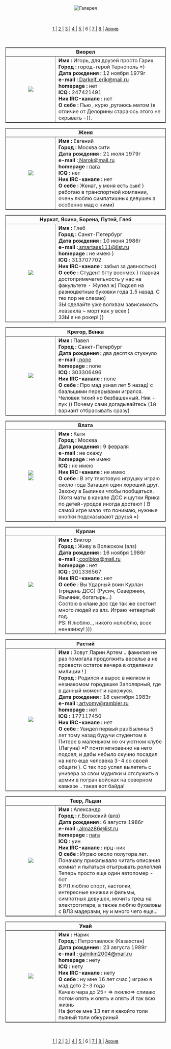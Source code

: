 &nbsp;

<p style='text-align: center'>
<img src="/img/tit_gallery.jpg" alt='Галерея' />
</p>

<br/>
<br/>
<center>
<a href="/gal_pl/"> 1 </a>|
<a href="/gal_pl/2"> 2 </a>|
<a href="/gal_pl/3"> 3 </a>|
<a href="/gal_pl/4"> 4 </a>|
<a href="/gal_pl/5"> 5 </a>|
6 |
<a href="/gal_pl/7"> 7 </a>|
<a href="/gal_pl/8"> 8 </a>|
<a href="/gal_pl/arc"> Архив </a>
</center>
<br/>
<br/>

<table align=center width=450 cellspacing=0 cellpadding=0 border=1><tr>
<td colspan=2 align=center><b>Виорел</b></td></tr>
<tr><td width=140 align=center valign=middle>
<a href="/gallery_pl/viorel.jpg" border=0>
<img src="/gallery_pl/viorel_sm.jpg" border=0>
</a></td>
<td><b>Имя :</b> Игорь, для друзей просто Гарик<br>
<b>Город :</b> город-герой Тернополь =)<br>
<b>Дата рождения :</b> 12 ноября 1979г<br>
<b>e-mail :<a href="mailto:Darkelf_erik@mail.ru"></b> Darkelf_erik@mail.ru</a><br>
<b>homepage :</b> нет<br>
<b>ICQ :</b> 247421491<br>
<b>Ник IRC-канале :</b> нет<br>
<b>О себе :</b> Пью , курю ,ругаюсь матом (в отличие от Делорины стараюсь этого не скрывать -)).<br> 
</td></tr>
</table><table align=center width=450 cellspacing=0 cellpadding=0 border=1><tr>
<td colspan=2 align=center><b>Женя </b></td></tr>
<tr><td width=140 align=center valign=middle>
<a href="/gallery_pl/evgen.jpg" border=0>
<img src="/gallery_pl/evgen_sm.jpg" border=0>
</a></td>
<td><b>Имя :</b> Евгений<br>
<b>Город :</b> Москва сити<br>
<b>Дата рождения :</b> 21 июля 1979г<br>
<b>e-mail :<a href="mailto:Narok@mail.ru "></b> Narok@mail.ru </a><br>
<b>homepage :</b> <a href="http://пага">пага</a><br>
<b>ICQ :</b> нет<br>
<b>Ник IRC-канале :</b> нет<br>
<b>О себе :</b> Женат, у меня есть сын! )<br> 
работаю в транспортной компании, очень люблю симпатишных девушек а особенно мад с ними) <br> 
</td></tr>
</table><table align=center width=450 cellspacing=0 cellpadding=0 border=1><tr>
<td colspan=2 align=center><b>Нуркат, Ясина, Борена, Путей, Глеб </b></td></tr>
<tr><td width=140 align=center valign=middle>
<a href="/gallery_pl/nurkat.jpg" border=0>
<img src="/gallery_pl/nurkat_sm.jpg" border=0>
</a></td>
<td><b>Имя :</b> Глеб<br>
<b>Город :</b> Санкт-Петербург<br>
<b>Дата рождения :</b> 10 июня 1986г<br>
<b>e-mail :<a href="mailto:smartass111@list.ru"></b> smartass111@list.ru</a><br>
<b>homepage :</b> не имею )<br>
<b>ICQ :</b> 313707702<br>
<b>Ник IRC-канале :</b> забыл за давностью)<br>
<b>О себе :</b> Cтудент бгту военмех ) главная достопримечательность у нас на факультете - Жупел ж) Подсел на разноцветные буковки года 1.5 назад. С тех пор не слезаю)<br>
ЗЫ сделайте уже волхвам зависимость левзакла ~ морт как у всех )<br>
ЗЗЫ я не рокер! ))<br> 
</td></tr>
</table><table align=center width=450 cellspacing=0 cellpadding=0 border=1><tr>
<td colspan=2 align=center><b>Крегор, Венка</b></td></tr>
<tr><td width=140 align=center valign=middle>
<a href="/gallery_pl/kregor.jpg" border=0>
<img src="/gallery_pl/kregor_sm.jpg" border=0>
</a></td>
<td><b>Имя :</b> Павел<br>
<b>Город :</b> Санкт-Петербург<br>
<b>Дата рождения :</b> два десятка стукнуло<br>
<b>e-mail :<a href="mailto:мэйл"></b> none</a><br>
<b>homepage :</b> none<br>
<b>ICQ :</b> 303306496<br>
<b>Ник IRC-канале :</b> none<br>
<b>О себе :</b> Про мад узнал лет 5 назад) с баальшими перерывами игрался.
Человек тихий но безбашенный. Ник - пук )) Почему сами догадывайтесь (1й вариант отбрасывать сразу)<br> 
</td></tr>
</table>
<table align=center width=450 cellspacing=0 cellpadding=0 border=1><tr>
<td colspan=2 align=center><b>Влата</b></td></tr>
<tr><td width=140 align=center valign=middle>
<a href="/gallery_pl/vlata.jpg" border=0>
<img src="/gallery_pl/vlata_sm.jpg" border=0>
</a><br><a href="/gallery_pl/vlata1.jpg" border=0>
<img src="/gallery_pl/vlata1_sm.jpg" border=0>
</a></td>
<td><b>Имя :</b> Катя<br>
<b>Город :</b> Москва<br>
<b>Дата рождения :</b>  9 февраля<br>
<b>e-mail :</b> не скажу<br>
<b>homepage :</b> не имею<br>
<b>ICQ :</b> не имею<br>
<b>Ник IRC-канале :</b> не имею<br>
<b>О себе :</b>   В эту текстовую игрушку играю около года  
Затащил один хороший друг.<br>
Захожу в Былинки чтобы пообщаться. <br>
(Хотя маты в канале ДСС и шутки Ярика по детей-уродов иногда достают  )
В самой игре мало что понимаю, нужные кнопки подсказывают друзья =)<br> 
</td></tr>
</table><table align=center width=450 cellspacing=0 cellpadding=0 border=1><tr>
<td colspan=2 align=center><b>Курлан</b></td></tr>
<tr><td width=140 align=center valign=middle>
<a href="/gallery_pl/kurlan1.jpg" border=0>
<img src="/gallery_pl/kurlan1_sm.jpg" border=0>
</a></td>
<td><b>Имя :</b> Виктор<br>
<b>Город :</b> Живу в Волжском (влз)<br>
<b>Дата рождения :</b> 16 ноября 1986г<br>
<b>e-mail :<a href="mailto:coolbios@mail.ru"></b> coolbios@mail.ru</a><br>
<b>homepage :</b> нет<br>
<b>ICQ :</b> 201336567<br>
<b>Ник IRC-канале :</b> нет<br>
<b>О себе :</b> Вы Ударный воин Курлан (гридень ДСС) (Русич, Северянин, Язычник, богатырь...)<br>
Состою в клане дсс где так же состоит много людей из влз. Играю четвертый год.<br>PS: Я люблю.., никого нелюблю, всех ненавижу! ))) 
</td></tr>
</table><table align=center width=450 cellspacing=0 cellpadding=0 border=1><tr>
<td colspan=2 align=center><b>Растий</b></td></tr>
<tr><td width=140 align=center valign=middle>
<a href="/gallery_pl/rasty.jpg" border=0>
<img src="/gallery_pl/rasty_sm.jpg" border=0>
</a></td>
<td><b>Имя :</b> Зовут Ларин Артем .. фамилия не раз помогала продолжить веселье а не 
провести остаток вечера в отделении милиции ! )<br>
<b>Город :</b> Родился и вырос в мелком и незнакомом городишке Заполярный, где в 
данный  момент и нахожуся.<br>
<b>Дата рождения :</b> 18 сентября 1983г<br>
<b>e-mail :<a href="mailto:artyomy@rambler.ru"></b> artyomy@rambler.ru</a><br>
<b>homepage :</b> нет<br>
<b>ICQ :</b> 177117450<br>
<b>Ник IRC-канале :</b> нет<br>
<b>О себе :</b> Увидел первый раз Былины 5 лет тому назад будучи студентом в 
Питере в маленьком но оч уютном клубе (Лагуна) =Р почти мгновенно на 
него подсел, и дабы небыло скучно посадил на него еще человека 3-4 со 
своей общаги ). С тех пор успел вылететь  с универа за свои мудилки и 
отслужить в армии в погран войсках на северном кавказе .. такая вот 
байда!<br> 
</td></tr>
</table><table align=center width=450 cellspacing=0 cellpadding=0 border=1><tr>
<td colspan=2 align=center><b>Тавр, Льдан</b></td></tr>
<tr><td width=140 align=center valign=middle>
<a href="/gallery_pl/tavr.jpg" border=0>
<img src="/gallery_pl/tavr_sm.jpg" border=0>
</a></td>
<td><b>Имя :</b> Александр<br>
<b>Город :</b> г.Волжский (влз)<br>
<b>Дата рождения :</b> 6 августа 1986г<br>
<b>e-mail :<a href="mailto:almaz86@list.ru"></b> almaz86@list.ru</a><br>
<b>homepage :</b> <a href="http://пага">пага</a><br>
<b>ICQ :</b> уин<br>
<b>Ник IRC-канале :</b> ирц-ник<br>
<b>О себе :</b> Играю около полутора лет. Поначалу прикалывало читать описания комнат и пытаться отыгрывать ролеплей  Теперь просто еще один автопомер - бот <br>
В РЛ люблю спорт, настолки, интересные книжки и фильмы, симпотных девушек, мочить треш на электрогитаре, а также люблю бухаловы с ВЛЗ мадерами, ну и много чего еще...<br> 
</td></tr>
</table><table align=center width=450 cellspacing=0 cellpadding=0 border=1><tr>
<td colspan=2 align=center><b>Унай</b></td></tr>
<tr><td width=140 align=center valign=middle>
<a href="/gallery_pl/unai.jpg" border=0>
<img src="/gallery_pl/unai_sm.jpg" border=0>
</a></td>
<td><b>Имя :</b> Нарик<br>
<b>Город :</b> Петропавлоск (Казахстан)<br>
<b>Дата рождения :</b> 23 августа 1989г<br>
<b>e-mail :<a href="mailto:galnikin2004@mail.ru"></b> galnikin2004@mail.ru</a><br>
<b>homepage :</b> нету<br>
<b>ICQ :</b> нету<br>
<b>Ник IRC-канале :</b> нету<br>
<b>О себе :</b> ну мне 16 лет счас ) играю в мад дето 2-3 года<br>
Качаю чара до 25+ => пкилю=> сливаю потом опять и опять и опять
И так всю жизнь<br> 
На фотке мне 13 лет  я какойто толи пьяный толи обкуриный<br> 
</td></tr>
</table>

<br/>
<br/>
<center>
<a href="/gal_pl/"> 1 </a>|
<a href="/gal_pl/2"> 2 </a>|
<a href="/gal_pl/3"> 3 </a>|
<a href="/gal_pl/4"> 4 </a>|
<a href="/gal_pl/5"> 5 </a>|
6 |
<a href="/gal_pl/7"> 7 </a>|
<a href="/gal_pl/8"> 8 </a>|
<a href="/gal_pl/arc"> Архив </a>
</center>